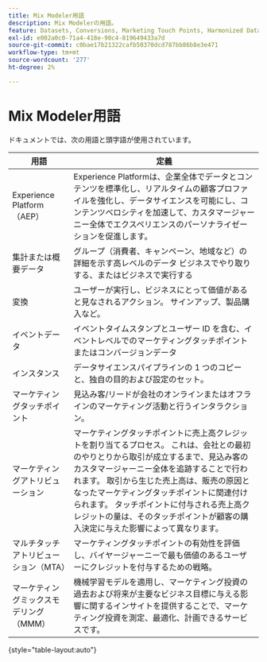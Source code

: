```yaml
---
title: Mix Modeler用語
description: Mix Modelerの用語。
feature: Datasets, Conversions, Marketing Touch Points, Harmonized Data
exl-id: e002a0c0-71a4-418e-90c4-819649433a7d
source-git-commit: c0bae17b21322cafb50370dcd787bb86b8e3e471
workflow-type: tm+mt
source-wordcount: '277'
ht-degree: 2%

---
```


# Mix Modeler用語

ドキュメントでは、次の用語と頭字語が使用されています。

| 用語 | 定義 |
|---|---|
| Experience Platform（AEP） | Experience Platformは、企業全体でデータとコンテンツを標準化し、リアルタイムの顧客プロファイルを強化し、データサイエンスを可能にし、コンテンツベロシティを加速して、カスタマージャーニー全体でエクスペリエンスのパーソナライゼーションを促進します。 |
| 集計または概要データ | グループ（消費者、キャンペーン、地域など）の詳細を示す高レベルのデータ ビジネスでやり取りする、またはビジネスで実行する |
| 変換 | ユーザーが実行し、ビジネスにとって価値があると見なされるアクション。 サインアップ、製品購入など。 |
| イベントデータ | イベントタイムスタンプとユーザー ID を含む、イベントレベルでのマーケティングタッチポイントまたはコンバージョンデータ |
| インスタンス | データサイエンスパイプラインの 1 つのコピーと、独自の目的および設定のセット。 |
| マーケティングタッチポイント | 見込み客/リードが会社のオンラインまたはオフラインのマーケティング活動と行うインタラクション。 |
| マーケティングアトリビューション | マーケティングタッチポイントに売上高クレジットを割り当てるプロセス。 これは、会社との最初のやりとりから取引が成立するまで、見込み客のカスタマージャーニー全体を追跡することで行われます。 取引から生じた売上高は、販売の原因となったマーケティングタッチポイントに関連付けられます。 タッチポイントに付与される売上高クレジットの量は、そのタッチポイントが顧客の購入決定に与えた影響によって異なります。 |
| マルチタッチアトリビューション（MTA） | マーケティングタッチポイントの有効性を評価し、バイヤージャーニーで最も価値のあるユーザーにクレジットを付与するための戦略。 |
| マーケティングミックスモデリング（MMM） | 機械学習モデルを適用し、マーケティング投資の過去および将来が主要なビジネス目標に与える影響に関するインサイトを提供することで、マーケティング投資を測定、最適化、計画できるサービスです。 |

{style="table-layout:auto"}
